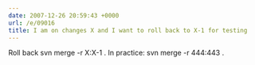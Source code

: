 ```yaml
---
date: 2007-12-26 20:59:43 +0000
url: /e/09016
title: I am on changes X and I want to roll back to X-1 for testing
---
```


Roll back
    svn merge -r X:X-1 .
In practice:
    svn merge -r 444:443 .
